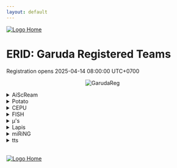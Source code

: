 ```yaml
---
layout: default
---
```


[ ![Logo](https://kanziebub.github.io/ProjectSEA/assets/images/bullet_rev.png) Home](https://kanziebub.github.io/ProjectSEA/)

# **ERID: Garuda Registered Teams**
Registration opens 2025-04-14 08:00:00 UTC+0700


<p align="center">
  <img 
    src=https://kanziebub.github.io/ProjectSEA/assets/images/ProjectSEA_S3_OpenRegis.png 
    alt=GarudaReg
    style=max-height: 350px;>
</p>
<details>
    <summary>AiScReam</summary>
    <ul>
        <li>Tnsh</li>
        <li>Alek</li>
        <li>Gyoo</li>
    </ul>
</details>
<details>
    <summary>Potato</summary>
    <ul>
        <li>감자카레</li>
        <li>Extera</li>
        <li>Lolzilla</li>
    </ul>
</details>
<details>
    <summary>CEPU</summary>
    <ul>
        <li>CEPUーLuminears</li>
        <li>CEPUーValsh</li>
        <li>Mizyx</li>
    </ul>
</details>
<details>
    <summary>FISH</summary>
    <ul>
        <li>AltamaTheFirst</li>
        <li>Yuusa</li>
        <li>RBD</li>
    </ul>
</details>
<details>
    <summary>μ's</summary>
    <ul>
        <li>Sachiko</li>
        <li>Rion34</li>
        <li>Valleth</li>
    </ul>
</details>
<details>
    <summary>Lapis</summary>
    <ul>
        <li>CEPUーMistral</li>
        <li>Renal</li>
        <li>ZpR</li>
    </ul>
</details>
<details>
    <summary>miRiNG</summary>
    <ul>
        <li>Xylien</li>
        <li>Soeharto</li>
        <li>Nyan</li>
    </ul>
</details>
<details>
    <summary>tts</summary>
    <ul>
        <li>NaFi</li>
        <li>CEPUーArisu</li>
        <li>PengokopCuko</li>
    </ul>
</details>


<br>


[ ![Logo](https://kanziebub.github.io/ProjectSEA/assets/images/bullet_rev.png) Home](https://kanziebub.github.io/ProjectSEA/)
